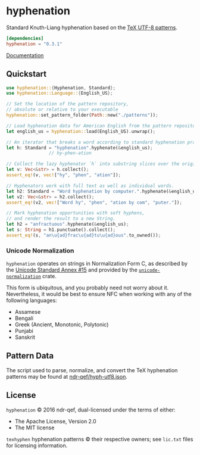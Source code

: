 # hyphenation
Standard Knuth-Liang hyphenation based on the [TeX UTF-8 patterns](http://www.ctan.org/tex-archive/language/hyph-utf8).

```toml
[dependencies]
hyphenation = "0.3.1"
```

[Documentation](https://ndr-qef.github.io/hyphenation)


## Quickstart

```rust
use hyphenation::{Hyphenation, Standard};
use hyphenation::Language::{English_US};

// Set the location of the pattern repository,
// absolute or relative to your executable
hyphenation::set_pattern_folder(Path::new("./patterns"));

// Load hyphenation data for American English from the pattern repository.
let english_us = hyphenation::load(English_US).unwrap();

// An iterator that breaks a word according to standard hyphenation practices.
let h: Standard = "hyphenation".hyphenate(&english_us);
                // hy-phen-ation

// Collect the lazy hyphenator `h` into substring slices over the original string.
let v: Vec<&str> = h.collect();
assert_eq!(v, vec!["hy", "phen", "ation"]);

// Hyphenators work with full text as well as individual words.
let h2: Standard = "Word hyphenation by computer.".hyphenate(&english_us);
let v2: Vec<&str> = h2.collect();
assert_eq!(v2, vec!["Word hy", "phen", "ation by com", "puter."]);

// Mark hyphenation opportunities with soft hyphens,
// and render the result to a new String.
let h2 = "anfractuous".hyphenate(&english_us);
let s: String = h1.punctuate().collect();
assert_eq!(s, "an\u{ad}frac\u{ad}tu\u{ad}ous".to_owned());
```


### Unicode Normalization
`hyphenation` operates on strings in Normalization Form C, as described by the [Unicode Standard Annex #15](http://unicode.org/reports/tr15/) and provided by the [`unicode-normalization`](https://github.com/unicode-rs/unicode-normalization) crate.

This form is ubiquitous, and you probably need not worry about it. Nevertheless, it would be best to ensure NFC when working with any of the following languages:

- Assamese
- Bengali
- Greek (Ancient, Monotonic, Polytonic)
- Punjabi
- Sanskrit


## Pattern Data

The script used to parse, normalize, and convert the TeX hyphenation patterns may be found at [ndr-qef/hyph-utf8.json](https://github.com/ndr-qef/hyph-utf8.json).


## License
`hyphenation` © 2016 ndr-qef, dual-licensed under the terms of either:
  - The Apache License, Version 2.0
  - The MIT license

`texhyphen` hyphenation patterns © their respective owners; see `lic.txt` files for licensing information.
